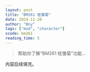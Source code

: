 ```yaml
---
layout: post
title: "BM261 桂雏菊"
date: 2024-11-20
author: "Bny"
tags: ["mod", "character"]
scode: bm261
reading_time: 5
---
```


> 帮助你了解“BM261 桂雏菊”功能...

内容后续填充。
